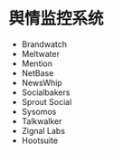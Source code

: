 # 舆情监控系统
* Brandwatch
* Meltwater
* Mention
* NetBase
* NewsWhip
* Socialbakers
* Sprout Social
* Sysomos
* Talkwalker
* Zignal Labs
* Hootsuite